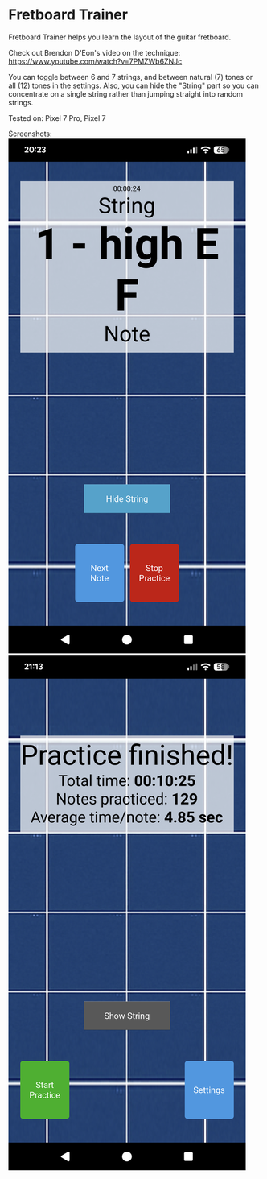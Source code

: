 # Fretboard Trainer
Fretboard Trainer helps you learn the layout of the guitar fretboard.

Check out Brendon D'Eon's video on the technique: https://www.youtube.com/watch?v=7PMZWb6ZNJc

You can toggle between 6 and 7 strings, and between natural (7) tones or all (12) tones in the settings. Also, you can hide the "String" part so you can concentrate on a single string rather than jumping straight into random strings.

Tested on: Pixel 7 Pro, Pixel 7

Screenshots:
![Practice screen](/screenshots/Practice.png)
![Stats screen](/screenshots/Stats.png)
